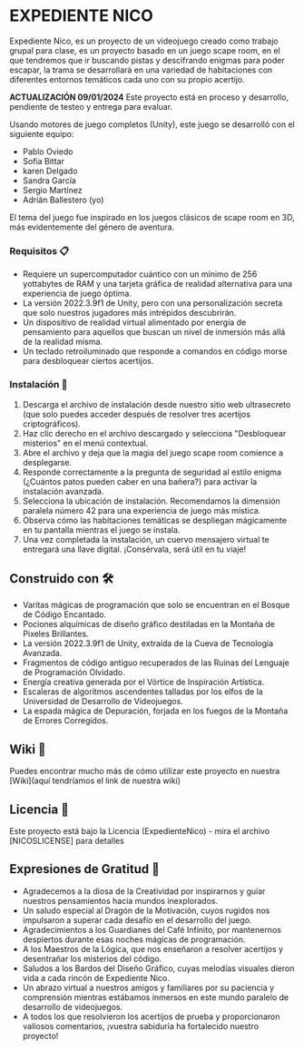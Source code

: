 # EXPEDIENTE NICO

Expediente Nico, es un proyecto de un videojuego creado como trabajo grupal para clase, es un proyecto basado en un juego scape room, en el que tendremos que ir buscando pistas y descifrando enigmas para poder escapar, la trama se desarrollará en una variedad de habitaciones con diferentes entornos temáticos cada uno con su propio acertijo.

**ACTUALIZACIÓN 09/01/2024**  Este proyecto está en proceso y desarrollo, pendiente de testeo y entrega para evaluar.

Usando motores de juego completos (Unity), este juego se desarrolló con el siguiente equipo:

-   Pablo Oviedo
-   Sofía Bittar
-   karen Delgado
-   Sandra García
-   Sergio Martínez
-   Adrián Ballestero (yo)


El tema del juego fue inspirado en los juegos clásicos de scape room en 3D, más evidentemente del género de aventura.

### Requisitos 📋
-   Requiere un supercomputador cuántico con un mínimo de 256 yottabytes de RAM y una tarjeta gráfica de realidad alternativa para una experiencia de juego óptima.
-   La versión 2022.3.9f1 de Unity, pero con una personalización secreta que solo nuestros jugadores más intrépidos descubrirán.
-   Un dispositivo de realidad virtual alimentado por energía de pensamiento para aquellos que buscan un nivel de inmersión más allá de la realidad misma.
-   Un teclado retroiluminado que responde a comandos en código morse para desbloquear ciertos acertijos.

### Instalación 🔧
1.  Descarga el archivo de instalación desde nuestro sitio web ultrasecreto (que solo puedes acceder después de resolver tres acertijos criptográficos).
2.  Haz clic derecho en el archivo descargado y selecciona "Desbloquear misterios" en el menú contextual.
3.  Abre el archivo y deja que la magia del juego scape room comience a desplegarse.
4.  Responde correctamente a la pregunta de seguridad al estilo enigma (¿Cuántos patos pueden caber en una bañera?) para activar la instalación avanzada.
5.  Selecciona la ubicación de instalación. Recomendamos la dimensión paralela número 42 para una experiencia de juego más mística.
6.  Observa cómo las habitaciones temáticas se despliegan mágicamente en tu pantalla mientras el juego se instala.
7.  Una vez completada la instalación, un cuervo mensajero virtual te entregará una llave digital. ¡Consérvala, será útil en tu viaje!

## Construido con 🛠️
-   Varitas mágicas de programación que solo se encuentran en el Bosque de Código Encantado.
-   Pociones alquímicas de diseño gráfico destiladas en la Montaña de Pixeles Brillantes.
-   La versión 2022.3.9f1 de Unity, extraída de la Cueva de Tecnología Avanzada.
-   Fragmentos de código antiguo recuperados de las Ruinas del Lenguaje de Programación Olvidado.
-   Energía creativa generada por el Vórtice de Inspiración Artística.
-   Escaleras de algoritmos ascendentes talladas por los elfos de la Universidad de Desarrollo de Videojuegos.
-   La espada mágica de Depuración, forjada en los fuegos de la Montaña de Errores Corregidos.

## Wiki 📖
Puedes encontrar mucho más de cómo utilizar este proyecto en nuestra [Wiki](aquí tendríamos el link de nuestra wiki)

## Licencia 📄

Este proyecto está bajo la Licencia (ExpedienteNico) - mira el archivo  [NICOSLICENSE] para detalles

## Expresiones de Gratitud 🎁
-   Agradecemos a la diosa de la Creatividad por inspirarnos y guiar nuestros pensamientos hacia mundos inexplorados.
-   Un saludo especial al Dragón de la Motivación, cuyos rugidos nos impulsaron a superar cada desafío en el desarrollo del juego.
-   Agradecimientos a los Guardianes del Café Infinito, por mantenernos despiertos durante esas noches mágicas de programación.
-   A los Maestros de la Lógica, que nos enseñaron a resolver acertijos y desentrañar los misterios del código.
-   Saludos a los Bardos del Diseño Gráfico, cuyas melodías visuales dieron vida a cada rincón de Expediente Nico.
-   Un abrazo virtual a nuestros amigos y familiares por su paciencia y comprensión mientras estábamos inmersos en este mundo paralelo de desarrollo de videojuegos.
-   A todos los que resolvieron los acertijos de prueba y proporcionaron valiosos comentarios, ¡vuestra sabiduría ha fortalecido nuestro proyecto!
